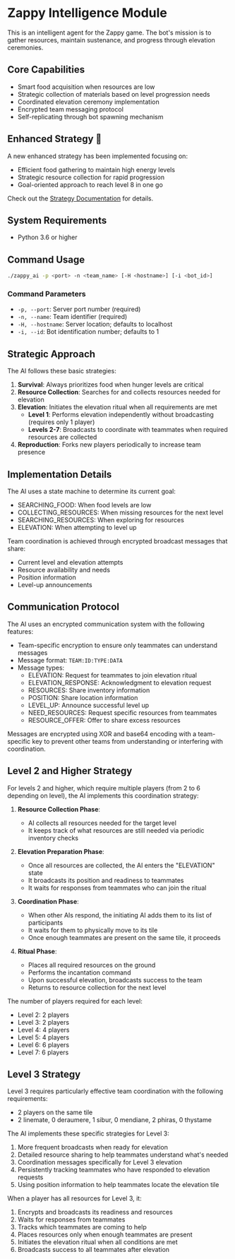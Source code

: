 # Zappy Intelligence Module

This is an intelligent agent for the Zappy game. The bot's mission is to gather resources, maintain sustenance, and progress through elevation ceremonies.

## Core Capabilities

- Smart food acquisition when resources are low
- Strategic collection of materials based on level progression needs
- Coordinated elevation ceremony implementation
- Encrypted team messaging protocol
- Self-replicating through bot spawning mechanism

## Enhanced Strategy 🚀

A new enhanced strategy has been implemented focusing on:
- Efficient food gathering to maintain high energy levels
- Strategic resource collection for rapid progression
- Goal-oriented approach to reach level 8 in one go

Check out the [Strategy Documentation](STRATEGY.md) for details.

## System Requirements

- Python 3.6 or higher

## Command Usage

```bash
./zappy_ai -p <port> -n <team_name> [-H <hostname>] [-i <bot_id>]
```

### Command Parameters

- `-p, --port`: Server port number (required)
- `-n, --name`: Team identifier (required)
- `-H, --hostname`: Server location; defaults to localhost
- `-i, --id`: Bot identification number; defaults to 1

## Strategic Approach

The AI follows these basic strategies:

1. **Survival**: Always prioritizes food when hunger levels are critical
2. **Resource Collection**: Searches for and collects resources needed for elevation
3. **Elevation**: Initiates the elevation ritual when all requirements are met
   - **Level 1**: Performs elevation independently without broadcasting (requires only 1 player)
   - **Levels 2-7**: Broadcasts to coordinate with teammates when required resources are collected
4. **Reproduction**: Forks new players periodically to increase team presence

## Implementation Details

The AI uses a state machine to determine its current goal:
- SEARCHING_FOOD: When food levels are low
- COLLECTING_RESOURCES: When missing resources for the next level
- SEARCHING_RESOURCES: When exploring for resources
- ELEVATION: When attempting to level up

Team coordination is achieved through encrypted broadcast messages that share:
- Current level and elevation attempts
- Resource availability and needs
- Position information
- Level-up announcements

## Communication Protocol

The AI uses an encrypted communication system with the following features:
- Team-specific encryption to ensure only teammates can understand messages
- Message format: `TEAM:ID:TYPE:DATA`
- Message types:
  - ELEVATION: Request for teammates to join elevation ritual
  - ELEVATION_RESPONSE: Acknowledgment to elevation request
  - RESOURCES: Share inventory information
  - POSITION: Share location information
  - LEVEL_UP: Announce successful level up
  - NEED_RESOURCES: Request specific resources from teammates
  - RESOURCE_OFFER: Offer to share excess resources

Messages are encrypted using XOR and base64 encoding with a team-specific key to prevent
other teams from understanding or interfering with coordination.

## Level 2 and Higher Strategy

For levels 2 and higher, which require multiple players (from 2 to 6 depending on level), the AI implements this coordination strategy:

1. **Resource Collection Phase**:
   - AI collects all resources needed for the target level
   - It keeps track of what resources are still needed via periodic inventory checks

2. **Elevation Preparation Phase**:
   - Once all resources are collected, the AI enters the "ELEVATION" state
   - It broadcasts its position and readiness to teammates
   - It waits for responses from teammates who can join the ritual

3. **Coordination Phase**:
   - When other AIs respond, the initiating AI adds them to its list of participants
   - It waits for them to physically move to its tile
   - Once enough teammates are present on the same tile, it proceeds

4. **Ritual Phase**:
   - Places all required resources on the ground
   - Performs the incantation command
   - Upon successful elevation, broadcasts success to the team
   - Returns to resource collection for the next level

The number of players required for each level:
- Level 2: 2 players
- Level 3: 2 players
- Level 4: 4 players
- Level 5: 4 players
- Level 6: 6 players
- Level 7: 6 players

## Level 3 Strategy

Level 3 requires particularly effective team coordination with the following requirements:
- 2 players on the same tile
- 2 linemate, 0 deraumere, 1 sibur, 0 mendiane, 2 phiras, 0 thystame

The AI implements these specific strategies for Level 3:
1. More frequent broadcasts when ready for elevation
2. Detailed resource sharing to help teammates understand what's needed
3. Coordination messages specifically for Level 3 elevation
4. Persistently tracking teammates who have responded to elevation requests
5. Using position information to help teammates locate the elevation tile

When a player has all resources for Level 3, it:
1. Encrypts and broadcasts its readiness and resources
2. Waits for responses from teammates
3. Tracks which teammates are coming to help
4. Places resources only when enough teammates are present
5. Initiates the elevation ritual when all conditions are met
6. Broadcasts success to all teammates after elevation
